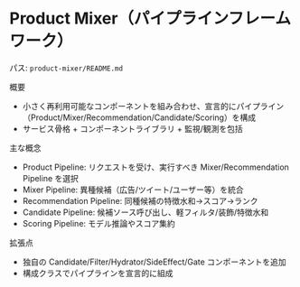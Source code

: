 # Product Mixer（パイプラインフレームワーク）

パス: `product-mixer/README.md`

概要

- 小さく再利用可能なコンポーネントを組み合わせ、宣言的にパイプライン（Product/Mixer/Recommendation/Candidate/Scoring）を構成
- サービス骨格 + コンポーネントライブラリ + 監視/観測を包括

主な概念

- Product Pipeline: リクエストを受け、実行すべき Mixer/Recommendation Pipeline を選択
- Mixer Pipeline: 異種候補（広告/ツイート/ユーザー等）を統合
- Recommendation Pipeline: 同種候補の特徴水和→スコア→ランク
- Candidate Pipeline: 候補ソース呼び出し、軽フィルタ/装飾/特徴水和
- Scoring Pipeline: モデル推論やスコア集約

拡張点

- 独自の Candidate/Filter/Hydrator/SideEffect/Gate コンポーネントを追加
- 構成クラスでパイプラインを宣言的に組成

